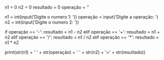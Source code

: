 n1 = 0
n2 = 0
resultado = 0
operação = ''

n1 = int(input('Digite o numero 1: '))
operação = input('Digite a operação: ')
n2 = int(input('Digite o numero 2: '))

if  operação == '-':
  resultado = n1 - n2
elif  operação == '+':
  resultado = n1 + n2
elif  operação == '/':
  resultado = n1 / n2
elif  operação == '*':
  resultado = n1 * n2

print(str(n1) + ' ' + str(operação) + ' ' + str(n2) + '=' + str(resultado))
